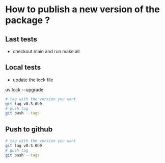 # How to publish a new version of the package ?

## Last tests
- checkout main and run make all

## Local tests

- update the lock file

uv lock --upgrade





```bash
# tag with the version you want
git tag v0.3.0b0
# push tag
git push --tags
```


## Push to github
```bash
# tag with the version you want
git tag v0.3.0b0
# push tag
git push --tags
```